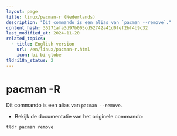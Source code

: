 ```yaml
---
layout: page
title: linux/pacman-r (Nederlands)
description: "Dit commando is een alias van `pacman --remove`."
content_hash: 35271afa3d97b005cd52742a41d0fef2bf4b9c32
last_modified_at: 2024-11-20
related_topics:
  - title: English version
    url: /en/linux/pacman-r.html
    icon: bi bi-globe
tldri18n_status: 2
---
```

# pacman -R

Dit commando is een alias van `pacman --remove`.

- Bekijk de documentatie van het originele commando:

`tldr pacman remove`

